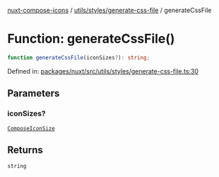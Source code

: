 [nuxt-compose-icons](../../../../modules.md) / [utils/styles/generate-css-file](../index.md) / generateCssFile

# Function: generateCssFile()

```ts
function generateCssFile(iconSizes?): string;
```

Defined in: [packages/nuxt/src/utils/styles/generate-css-file.ts:30](https://github.com/arthur-plazanet/nuxt-compose-icons/blob/99c7adb9fc4bc50d94b098116a004219498c2ced/packages/nuxt/src/utils/styles/generate-css-file.ts#L30)

## Parameters

### iconSizes?

[`ComposeIconSize`](../../../../runtime/types/icon-sizes/interfaces/ComposeIconSize.md)

## Returns

`string`
